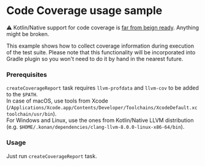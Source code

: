 # Code Coverage usage sample

⚠️ Kotlin/Native support for code coverage is [far from beign ready](../../CODE_COVERAGE.md). Anything might be broken.

This example shows how to collect coverage information during execution of the test suite. 
Please note that this functionality will be incorporated into Gradle plugin so you won't need to do it by hand in the nearest future. 

### Prerequisites
`createCoverageReport` task requires `llvm-profdata` and `llvm-cov` to be added to the `$PATH`.  
In case of macOS, use tools from Xcode (`/Applications/Xcode.app/Contents/Developer/Toolchains/XcodeDefault.xctoolchain/usr/bin`).  
For Windows and Linux, use the ones from Kotlin/Native LLVM distribution (e.g. `$HOME/.konan/dependencies/clang-llvm-8.0.0-linux-x86-64/bin`).
### Usage
Just run `createCoverageReport` task.
